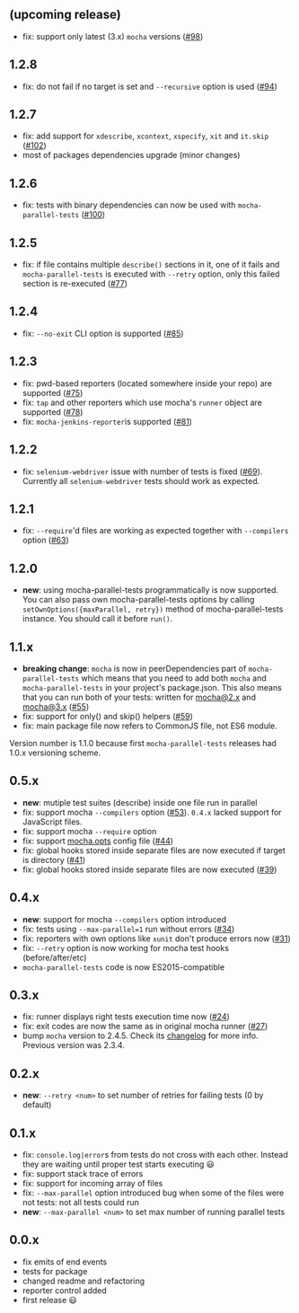 ## (upcoming release)

 * fix: support only latest (3.x) `mocha` versions ([#98](https://github.com/yandex/mocha-parallel-tests/issues/98))

## 1.2.8

 * fix: do not fail if no target is set and `--recursive` option is used ([#94](https://github.com/yandex/mocha-parallel-tests/issues/94))

## 1.2.7

 * fix: add support for `xdescribe`, `xcontext`, `xspecify`, `xit` and `it.skip` ([#102](https://github.com/yandex/mocha-parallel-tests/issues/102))
 * most of packages dependencies upgrade (minor changes)

## 1.2.6

 * fix: tests with binary dependencies can now be used with `mocha-parallel-tests` ([#100](https://github.com/yandex/mocha-parallel-tests/issues/100))

## 1.2.5

 * fix: if file contains multiple `describe()` sections in it, one of it fails and `mocha-parallel-tests` is executed with `--retry` option, only this failed section is re-executed ([#77](https://github.com/yandex/mocha-parallel-tests/issues/77))

## 1.2.4

 * fix: `--no-exit` CLI option is supported ([#85](https://github.com/yandex/mocha-parallel-tests/issues/85))

## 1.2.3

 * fix: pwd-based reporters (located somewhere inside your repo) are supported ([#75](https://github.com/yandex/mocha-parallel-tests/issues/75))
 * fix: `tap` and other reporters which use mocha's `runner` object are supported ([#78](https://github.com/yandex/mocha-parallel-tests/issues/78))
 * fix: `mocha-jenkins-reporter`is supported ([#81](https://github.com/yandex/mocha-parallel-tests/issues/81))

## 1.2.2

 * fix: `selenium-webdriver` issue with number of tests is fixed ([#69](https://github.com/yandex/mocha-parallel-tests/issues/69)). Currently all `selenium-webdriver` tests should work as expected.

## 1.2.1

 * fix: `--require`'d files are working as expected together with `--compilers` option ([#63](https://github.com/yandex/mocha-parallel-tests/issues/63))

## 1.2.0

 * **new**: using mocha-parallel-tests programmatically is now supported. You can also pass own mocha-parallel-tests options by calling `setOwnOptions({maxParallel, retry})` method of mocha-parallel-tests instance. You should call it before `run()`.

## 1.1.x

 * **breaking change**: `mocha` is now in peerDependencies part of `mocha-parallel-tests` which means that you need to add both `mocha` and `mocha-parallel-tests` in your project's package.json. This also means that you can run both of your tests: written for mocha@2.x and mocha@3.x ([#55](https://github.com/yandex/mocha-parallel-tests/issues/55))
 * fix: support for only() and skip() helpers ([#59](https://github.com/yandex/mocha-parallel-tests/issues/59))
 * fix: main package file now refers to CommonJS file, not ES6 module.

Version number is 1.1.0 because first `mocha-parallel-tests` releases had 1.0.x versioning scheme.

## 0.5.x

 * **new**: mutiple test suites (describe) inside one file run in parallel
 * fix: support mocha `--compilers` option ([#53](https://github.com/yandex/mocha-parallel-tests/issues/53)). `0.4.x` lacked support for JavaScript files.
 * fix: support mocha `--require` option
 * fix: support [mocha.opts](https://mochajs.org/#mochaopts) config file ([#44](https://github.com/yandex/mocha-parallel-tests/issues/44))
 * fix: global hooks stored inside separate files are now executed if target is directory ([#41](https://github.com/yandex/mocha-parallel-tests/issues/41))
 * fix: global hooks stored inside separate files are now executed ([#39](https://github.com/yandex/mocha-parallel-tests/issues/39))

## 0.4.x

 * **new**: support for mocha `--compilers` option introduced
 * fix: tests using `--max-parallel=1` run without errors ([#34](https://github.com/yandex/mocha-parallel-tests/issues/34))
 * fix: reporters with own options like `xunit` don't produce errors now ([#31](https://github.com/yandex/mocha-parallel-tests/issues/31))
 * fix: `--retry` option is now working for mocha test hooks (before/after/etc)
 * `mocha-parallel-tests` code is now ES2015-compatible

## 0.3.x

 * fix: runner displays right tests execution time now ([#24](https://github.com/yandex/mocha-parallel-tests/issues/24))
 * fix: exit codes are now the same as in original mocha runner ([#27](https://github.com/yandex/mocha-parallel-tests/issues/27))
 * bump `mocha` version to 2.4.5. Check its [changelog](https://github.com/mochajs/mocha/blob/master/CHANGELOG.md) for more info. Previous version was 2.3.4.

## 0.2.x

 * **new**: `--retry <num>` to set number of retries for failing tests (0 by default)

## 0.1.x

 * fix: `console.log|error`s from tests do not cross with each other. Instead they are waiting until proper test starts executing :smiley:
 * fix: support stack trace of errors
 * fix: support for incoming array of files
 * fix: `--max-parallel` option introduced bug when some of the files were not tests: not all tests could run
 * **new**: `--max-parallel <num>` to set max number of running parallel tests

## 0.0.x

 * fix emits of end events
 * tests for package
 * changed readme and refactoring
 * reporter control added
 * first release :smiley:
